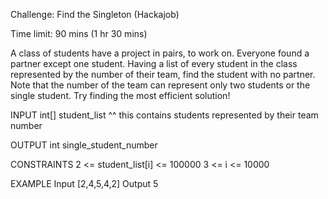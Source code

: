 Challenge: Find the Singleton (Hackajob)

Time limit: 90 mins (1 hr 30 mins)

A class of students have a project in pairs, to work on. Everyone found a partner except one student. Having a list of every student in the class represented by the number of their team, find the student with no partner. Note that the number of the team can represent only two students or the single student.
Try finding the most efficient solution!

INPUT
int[] student_list
^^ this contains students represented by their team number

OUTPUT
int single_student_number

CONSTRAINTS
2 <= student_list[i] <= 100000
3 <= i <= 10000

EXAMPLE
Input
[2,4,5,4,2]
Output
5